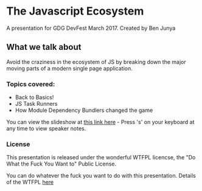 The Javascript Ecosystem
========================

A presentation for GDG DevFest March 2017. Created by Ben Junya

## What we talk about
Avoid the craziness in the ecosystem of JS by breaking down the major
moving parts of a modern single page application.

### Topics covered:
* Back to Basics!
* JS Task Runners
* How Module Dependency Bundlers changed the game

You can view the slideshow at [this link here](https://mrbenj.github.io/js-ecosystem-preso) - Press 's' on your keyboard
at any time to view speaker notes.

### License
This presentation is released under the wonderful WTFPL licencse, the "Do What the Fuck You Want to" Public License.

You can do whatever the fuck you want to do with this presentation.
Details of the WTFPL [here](http://www.wtfpl.net/about/)
